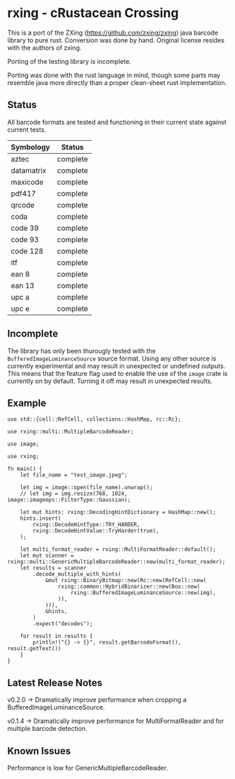 # rxing - cRustacean Crossing

This is a port of the ZXing (https://github.com/zxing/zxing) java barcode library to pure rust. Conversion was done by hand. Original license resides with the authors of zxing.

Porting of the testing library is incomplete.

Porting was done with the rust language in mind, though some parts may resemble java more directly than a proper clean-sheet rust implementation.

## Status
All barcode formats are tested and functioning in their current state against current tests.

| Symbology | Status |
| --- | --- |
| aztec | complete |
| datamatrix | complete |
| maxicode | complete |
| pdf417 | complete |
| qrcode | complete |
| coda | complete |
| code 39 | complete |
| code 93 | complete |
| code 128 | complete |
| itf | complete |
| ean 8 | complete |
| ean 13 | complete |
| upc a | complete |
| upc e | complete |

## Incomplete
The library has only been thurougly tested with the `BufferedImageLuminanceSource` source format. Using any other
source is currently experimental and may result in unexpected or undefined outputs. This means that the feature flag
used to enable the use of the `image` crate is currently on by default. Turning it off may result in unexpected results.

## Example

```
use std::{cell::RefCell, collections::HashMap, rc::Rc};

use rxing::multi::MultipleBarcodeReader;

use image;

use rxing;

fn main() {
    let file_name = "test_image.jpeg";

    let img = image::open(file_name).unwrap();
    // let img = img.resize(768, 1024, image::imageops::FilterType::Gaussian);

    let mut hints: rxing::DecodingHintDictionary = HashMap::new();
    hints.insert(
        rxing::DecodeHintType::TRY_HARDER,
        rxing::DecodeHintValue::TryHarder(true),
    );

    let multi_format_reader = rxing::MultiFormatReader::default();
    let mut scanner = rxing::multi::GenericMultipleBarcodeReader::new(multi_format_reader);
    let results = scanner
        .decode_multiple_with_hints(
            &mut rxing::BinaryBitmap::new(Rc::new(RefCell::new(
                rxing::common::HybridBinarizer::new(Box::new(
                    rxing::BufferedImageLuminanceSource::new(img),
                )),
            ))),
            &hints,
        )
        .expect("decodes");

    for result in results {
        println!("{} -> {}", result.getBarcodeFormat(), result.getText())
    }
}

```

## Latest Release Notes
v0.2.0 -> Dramatically improve performance when cropping a BufferedImageLuminanceSource.

v0.1.4 -> Dramatically improve performance for MultiFormatReader and for multiple barcode detection.

## Known Issues
Performance is low for GenericMultipleBarcodeReader.